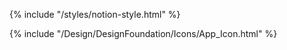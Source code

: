 {% include "/styles/notion-style.html" %}

{% include "/Design/DesignFoundation/Icons/App_Icon.html" %}